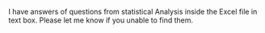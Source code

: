 I have answers of questions from statistical Analysis inside the Excel file in text box. Please let me know if you unable to find them.
